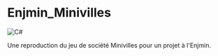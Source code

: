 # Enjmin_Minivilles
![C#](https://img.shields.io/badge/c%23-%23239120.svg?style=for-the-badge&logo=c-sharp&logoColor=white)

Une reproduction du jeu de société Minivilles pour un projet à l'Enjmin.
